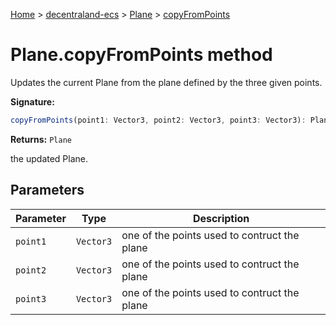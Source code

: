 [Home](./index) &gt; [decentraland-ecs](./decentraland-ecs.md) &gt; [Plane](./decentraland-ecs.plane.md) &gt; [copyFromPoints](./decentraland-ecs.plane.copyfrompoints.md)

# Plane.copyFromPoints method

Updates the current Plane from the plane defined by the three given points.

**Signature:**
```javascript
copyFromPoints(point1: Vector3, point2: Vector3, point3: Vector3): Plane;
```
**Returns:** `Plane`

the updated Plane.

## Parameters

|  Parameter | Type | Description |
|  --- | --- | --- |
|  `point1` | `Vector3` | one of the points used to contruct the plane |
|  `point2` | `Vector3` | one of the points used to contruct the plane |
|  `point3` | `Vector3` | one of the points used to contruct the plane |

